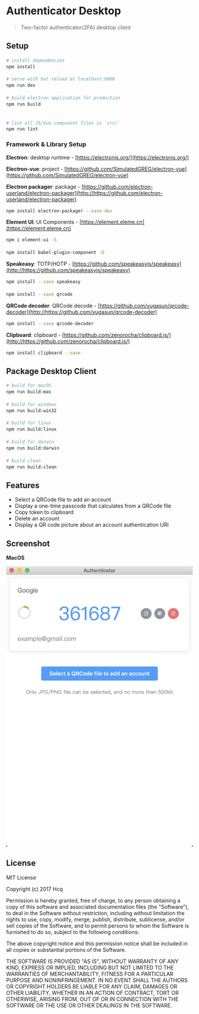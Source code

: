 # Authenticator Desktop

> Two-factor authenticator(2FA) desktop client

## Setup

``` bash
# install dependencies
npm install

# serve with hot reload at localhost:9080
npm run dev

# build electron application for production
npm run build


# lint all JS/Vue component files in `src/`
npm run lint
```

### Framework & Library Setup
**Electron**: desktop runtime - [https://electronjs.org/](https://electronjs.org/)

**Electron-vue**: project - [https://github.com/SimulatedGREG/electron-vue](https://github.com/SimulatedGREG/electron-vue)

**Electron packager**: package -  [https://github.com/electron-userland/electron-packager](http://https://github.com/electron-userland/electron-packager)

``` bash
npm install electron-packager --save-dev
```

**Element UI**: UI Components -
[https://element.eleme.cn](https://element.eleme.cn)

``` bash
npm i element-ui -S

npm install babel-plugin-component -D
```

**Speakeasy**: TOTP/HOTP - [https://github.com/speakeasyjs/speakeasy](http://https://github.com/speakeasyjs/speakeasy)

``` bash
npm install --save speakeasy

npm install --save qrcode
```

**QRCode decoder**: QRCode decode - [https://github.com/yugasun/qrcode-decoder](http://https://github.com/yugasun/qrcode-decoder)

``` bash
npm install --save qrcode-decoder
```

**Clipboard**: clipboard - [https://github.com/zenorocha/clipboard.js/](http://https://github.com/zenorocha/clipboard.js/)

``` bash
npm install clipboard --save
```

## Package Desktop Client
``` bash
# build for macOS
npm run build:mas

# build for windows
npm run build:win32

# build for linux
npm run build:linux

# build for darwin
npm run build:darwin

# build clean
npm run build:clean
```

## Features
- Select a QRCode file to add an account
- Display a one-time passcode that calculates from a QRCode file
- Copy token to clipboard
- Delete an account
- Display a QR code picture about an account authentication URI

## Screenshot
**MacOS**

![avatar](screenshot.jpg)

## License
MIT License

Copyright (c) 2017 Hcq

Permission is hereby granted, free of charge, to any person obtaining a copy of this software and associated documentation files (the "Software"), to deal in the Software without restriction, including without limitation the rights to use, copy, modify, merge, publish, distribute, sublicense, and/or sell copies of the Software, and to permit persons to whom the Software is furnished to do so, subject to the following conditions:

The above copyright notice and this permission notice shall be included in all copies or substantial portions of the Software.

THE SOFTWARE IS PROVIDED "AS IS", WITHOUT WARRANTY OF ANY KIND, EXPRESS OR IMPLIED, INCLUDING BUT NOT LIMITED TO THE WARRANTIES OF MERCHANTABILITY, FITNESS FOR A PARTICULAR PURPOSE AND NONINFRINGEMENT. IN NO EVENT SHALL THE AUTHORS OR COPYRIGHT HOLDERS BE LIABLE FOR ANY CLAIM, DAMAGES OR OTHER LIABILITY, WHETHER IN AN ACTION OF CONTRACT, TORT OR OTHERWISE, ARISING FROM, OUT OF OR IN CONNECTION WITH THE SOFTWARE OR THE USE OR OTHER DEALINGS IN THE SOFTWARE.


